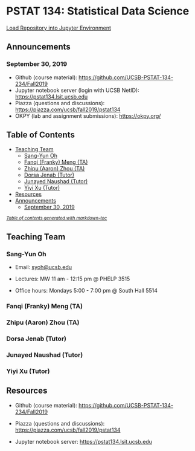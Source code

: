 # PSTAT 134: Statistical Data Science

[Load Repository into Jupyter Environment](https://pstat134.lsit.ucsb.edu/hub/user-redirect/git-pull?repo=https%3A%2F%2Fgithub.com%2FUCSB-PSTAT-134-234%2FFall2019&urlpath=tree%2FFall2019%2F)

## Announcements

### September 30, 2019

- Github (course material): https://github.com/UCSB-PSTAT-134-234/Fall2019
- Jupyter notebook server (login with UCSB NetID): https://pstat134.lsit.ucsb.edu  
- Piazza (questions and discussions): https://piazza.com/ucsb/fall2019/pstat134
- OKPY (lab and assignment submissions): https://okpy.org/  

## Table of Contents

- [Teaching Team](#teaching-team)
  * [Sang-Yun Oh](#sang-yun-oh)
  * [Fanqi (Franky) Meng (TA)](#fanqi--franky--meng--ta-)
  * [Zhipu (Aaron) Zhou (TA)](#zhipu--aaron--zhou--ta-)
  * [Dorsa Jenab (Tutor)](#dorsa-jenab--tutor-)
  * [Junayed Naushad (Tutor)](#junayed-naushad--tutor-)
  * [Yiyi Xu (Tutor)](#yiyi-xu--tutor-)
- [Resources](#resources)
- [Announcements](#announcements)
  * [September 30, 2019](#september-30--2019)

<small><i><a href='http://ecotrust-canada.github.io/markdown-toc/'>Table of contents generated with markdown-toc</a></i></small>

## Teaching Team

### Sang-Yun Oh

- Email: [syoh@ucsb.edu](mailto:syoh@ucsb.edu)

- Lectures: MW 11 am - 12:15 pm @ PHELP 3515

- Office hours: Mondays 5:00 - 7:00 pm @ South Hall 5514


### Fanqi (Franky) Meng (TA)

### Zhipu (Aaron) Zhou (TA)

### Dorsa Jenab (Tutor)

### Junayed Naushad (Tutor)

### Yiyi Xu (Tutor)

## Resources

- Github (course material): https://github.com/UCSB-PSTAT-134-234/Fall2019  

- Piazza (questions and discussions): https://piazza.com/ucsb/fall2019/pstat134

- Jupyter notebook server: https://pstat134.lsit.ucsb.edu  


